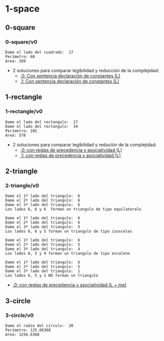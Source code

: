 # 1-space

## 0-square

### 0-square/v0
~~~
Dame el lado del cuadrado:  17
Perímetro: 68
Area: 289
~~~
- 2 soluciones para comparar legibilidad y reducción de la complejidad:
  - [.0: Con sentencia declaración de constantes (L)](../1-space/0-square/v0.0/app.js)
  - [.1: Con sentencia declaración de constantes (L)](../1-space/0-square/v0.1/app.js)
## 1-rectangle

### 1-rectangle/v0
~~~
Dame el lado del rectangulo:  17
Dame el lado del rectangulo:  34
Perímetro: 102
Area: 578
~~~
- 2 soluciones para comparar legibilidad y redución de la complejidad:
  - [.0: con reglas de precedencia y asociatividad (L)](../1-space/1-rectangle/v0.0/app.js)
  - [.1: con reglas de precedencia y asociatividad (L)](../1-space/1-rectangle/v0.1/app.js)

## 2-triangle

### 2-triangle/v0
~~~
Dame el 1º lado del triangulo:  6
Dame el 2º lado del triangulo:  6
Dame el 3º lado del triangulo:  6
Los lados 6, 6 y 6  forman un triangulo de tipo equilateralo
~~~
~~~
Dame el 1º lado del triangulo:  6
Dame el 2º lado del triangulo:  6
Dame el 3º lado del triangulo:  5
Los lados 6, 6 y 5 forman un triangulo de tipo isosceles
~~~
~~~
Dame el 1º lado del triangulo:  6
Dame el 2º lado del triangulo:  5
Dame el 3º lado del triangulo:  4
Los lados 6, 5 y 4 forman un triangulo de tipo escaleno
~~~
~~~
Dame el 1º lado del triangulo:  6
Dame el 2º lado del triangulo:  5
Dame el 3º lado del triangulo:  1
Los lados 6, 5 y 1 NO forman un triangulo
~~~
- [.0: con reglas de precedencia y asociatividad (L + me)](../1-space/2-triangle/v0.0/app.js)
## 3-circle 

### 3-circle/v0
~~~
Dame el radio del círculo:  20
Perímetro: 125.66368
Area: 1256.6368
~~~
